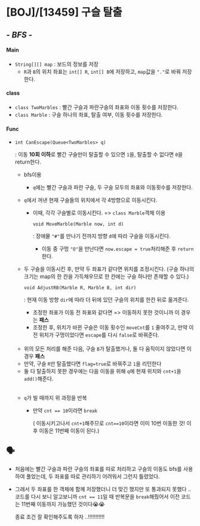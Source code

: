 # [BOJ]/[13459] 구슬 탈출

## *- BFS -*

####  Main

* `String[][] map` : 보드의 정보를 저장
  * `R`과 `B`의 위치 좌표는 `int[] R`, `int[] B`에 저장하고, `map`값을 `"."`로 바꿔 저장한다.

#### class

* `class TwoMarbles` : 빨간 구슬과 파란구슬의 좌표와 이동 횟수를 저장한다.
* `class Marble` : 구슬 하나의 좌표, 탈출 여부, 이동 횟수를 저장한다.

#### Func

* `int CanEscape(Queue<TwoMarbles> q)`

  : 이동 **10회 이하**로 빨간 구슬만이 탈출할 수 있으면 `1`을, 탈출할 수 없다면 `0`을 return한다.

  * bfs이용

    * `q`에는 빨간 구슬과 파란 구슬, 두 구슬 모두의 좌표와 이동횟수를 저장한다.

  * `q`에서 꺼낸 현재 구슬들의 위치에서 각 4방향으로 이동시킨다.

    * 이때, 각각 구슬별로 이동시킨다. => `class Marble`객체 이용

      `void MoveMarble(Marble now, int d)`

      : 장애물 `"#"`를 만나기 전까지 방향 `d`에 따라 구슬을 이동시킨다.

      * 이동 중 구멍 `"O"`을 만난다면 `now.escape = true`처리해준 후 `return`한다.

  * 두 구슬을 이동시킨 후, 만약 두 좌표가 같다면 위치를 조정시킨다. (구슬 하나의 크기는 map의 한 칸을 가득채우므로 한 칸에는 구슬 하나만 존재할 수 있다.)

    `void AdjustRB(Marble R, Marble B, int dir)`

    : 현재 이동 방향 `dir`에 따라 더 뒤에 있던 구슬의 위치를 한칸 뒤로 옮겨준다.

    * 조정한 좌표가 이동 전 좌표와 같다면 => 이동하지 못한 것이니까 이 경우는 **패스**
    * 조정한 후, 위치가 바뀐 구슬은 이동 횟수인 `moveCnt`를 `1` 줄여주고, 만약 이전 위치가 구멍이었다면 `escape`를 다시 `false`로 바꿔준다.

  </br>

  * 위의 모든 처리를 해준 다음, 구슬 `B`가 탈출했거나, 둘 다 움직이지 않았다면 이 경우 **패스**
  * 만약, 구슬 `R`만 탈출했다면 `flag=true`로 바꿔주고 `1`을 리턴한다
  * 둘 다 탈출하지 못한 경우에는 다음 이동을 위해 `q`에 현재 위치와 `cnt+1`을 `add()`해준다.

  </br>

  * `q`가 빌 때까지 위 과정을 반복

    * 만약 `cnt == 10`이라면 `break` 

      ( 이동시키고나서 `cnt+1`해주므로 `cnt==10`이라면 이미 10번 이동한 것! 이후 이동은 11번째 이동이 된다.)

## :speaking_head:

* 처음에는 빨간 구슬과 파란 구슬의 좌표를 따로 처리하고 구슬의 이동도 bfs를 사용하여 풀었는데, 두 좌표를 따로 관리하기 어려워서 그런지 틀렸었다.

* 그래서 두 좌표를 한 객체에 함께 저장했더니 더 맞긴 했지만 또 통과되지 못했다 .. 코드를 다시 보니 알고보니까 `cnt == 11`일 때 반복문을 `break`해줬어서 이전 코드는 11번째 이동까지 가능했던 것이다😭😭 

  종료 조건 잘 확인해주도록 하자 ..!!!!!!!!!!!